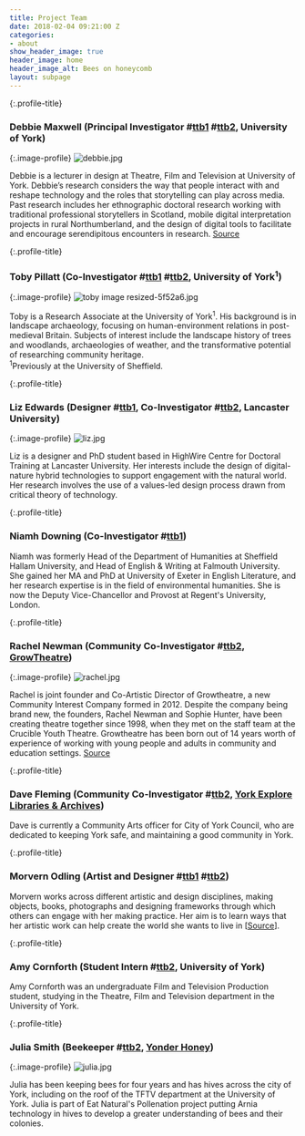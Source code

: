 ```yaml
---
title: Project Team
date: 2018-02-04 09:21:00 Z
categories:
- about
show_header_image: true
header_image: home
header_image_alt: Bees on honeycomb
layout: subpage
---
```


{:.profile-title}
### Debbie Maxwell (Principal Investigator #[ttb1](/project1/) #[ttb2](/project2), University of York)


{:.image-profile}
![debbie.jpg](/uploads/debbie.jpg)

Debbie is a lecturer in design at Theatre, Film and Television at University of York. Debbie’s research considers the way that people interact with and reshape technology and the roles that storytelling can play across media. Past research includes her ethnographic doctoral research working with traditional professional storytellers in Scotland, mobile digital interpretation projects in rural Northumberland, and the design of digital tools to facilitate and encourage serendipitous encounters in research. [Source](http://www.bees.eca.ed.ac.uk/)


{:.profile-title}
### Toby Pillatt (Co-Investigator #[ttb1](/project1/) #[ttb2](/project2), University of York<sup>1</sup>)


{:.image-profile}
![toby image resized-5f52a6.jpg](/uploads/toby%20image%20resized-5f52a6.jpg)

Toby is a Research Associate at the University of York<sup>1</sup>. His background is in landscape archaeology, focusing on human-environment relations in post-medieval Britain. Subjects of interest include the landscape history of trees and woodlands, archaeologies of weather, and the transformative potential of researching community heritage.  
<sup>1</sup>Previously at the University of Sheffield.


{:.profile-title}
### Liz Edwards (Designer #[ttb1](/project1/), Co-Investigator #[ttb2](/project2), Lancaster University)

{:.image-profile}
![liz.jpg](/uploads/liz.jpg)

Liz is a designer and PhD student based in HighWire Centre for Doctoral Training at Lancaster University. Her interests include the design of digital-nature hybrid technologies to support engagement with the natural world. Her research involves the use of a values-led design process drawn from critical theory of technology.


{:.profile-title}
### Niamh Downing (Co-Investigator #[ttb1](/project1))

Niamh was formerly Head of the Department of Humanities at Sheffield Hallam University, and Head of English & Writing at Falmouth University. She gained her MA and PhD at University of Exeter in English Literature, and her research expertise is in the field of environmental humanities. She is now the Deputy Vice-Chancellor and Provost at Regent's University, London.


{:.profile-title}
### Rachel Newman (Community Co-Investigator #[ttb2](/project2), [GrowTheatre](http://www.growtheatre.org.uk))

{:.image-profile}
![rachel.jpg](/uploads/rachel.jpg)

Rachel is joint founder and Co-Artistic Director of Growtheatre, a new Community Interest Company formed in 2012. Despite the company being brand new, the founders, Rachel Newman and Sophie Hunter, have been creating theatre together since 1998, when they met on the staff team at the Crucible Youth Theatre. Growtheatre has been born out of 14 years worth of experience of working with young people and adults in community and education settings. [Source](http://www.linkedin.com/in/rachel-newman-30530037/)


{:.profile-title}
### Dave Fleming (Community Co-Investigator #[ttb2](/project2), [York Explore Libraries & Archives](https://www.exploreyork.org.uk/))

Dave is currently a Community Arts officer for City of York Council, who are dedicated to keeping York safe, and maintaining a good community in York.


{:.profile-title}
### Morvern Odling (Artist and Designer #[ttb1](/project1) #[ttb2](/project2))
Morvern works across different artistic and design disciplines, making objects, books, photographs and designing frameworks through which others can engage with her making practice. Her aim is to learn ways that her artistic work can help create the world she wants to live in [[Source](http://www.morvernodling.co.uk/)].


{:.profile-title}
### Amy Cornforth (Student Intern #[ttb2](/project2), University of York)

Amy Cornforth was an undergraduate Film and Television Production student, studying in the Theatre, Film and Television department in the University of York.


{:.profile-title}
### Julia Smith (Beekeeper #[ttb2](/project2), [Yonder Honey](https://twitter.com/yonderhoney))

{:.image-profile}
![julia.jpg](/uploads/julia.jpg)

Julia has been keeping bees for four years and has hives across the city of York, including on the roof of the TFTV department at the University of York. Julia is part of Eat Natural's Pollenation project putting Arnia technology in hives to develop a greater understanding of bees and their colonies.
